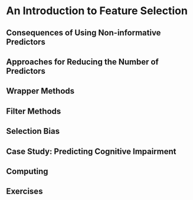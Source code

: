 # An Introduction to Feature Selection  

## Consequences of Using Non-informative Predictors  

## Approaches for Reducing the Number of Predictors  

## Wrapper Methods  

## Filter Methods  

## Selection Bias  

## Case Study: Predicting Cognitive Impairment  

## Computing  

## Exercises  

